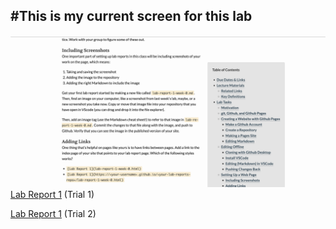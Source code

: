 #This is my current screen for this lab
----
![Image](currentscreen.png)
[Lab Report 1](lab-report-1-week-0.html) (Trial 1)


[Lab Report 1](https://<arandersen>.github.io/<cse15l-lab-reports>/lab-report-1-week-0.html) (Trial 2)
